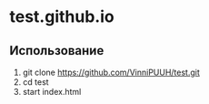 # test.github.io

## Использование

1. git clone https://github.com/VinniPUUH/test.git
2. cd test
3. start index.html
